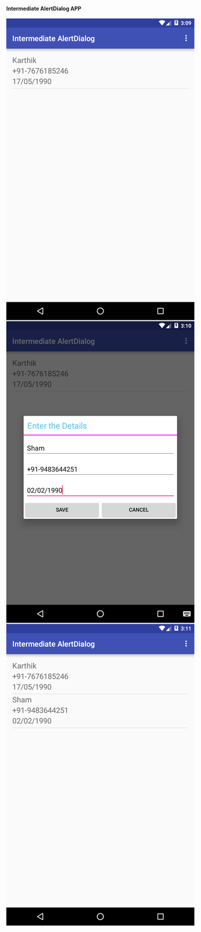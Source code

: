 #### Intermediate AlertDialog APP

![alt tag](https://github.com/karthik-krishnaswamy17/Learn_Android_ACADGILD/blob/Assignment8.4/Assignment8.4_1.png)
![alt tag](https://github.com/karthik-krishnaswamy17/Learn_Android_ACADGILD/blob/Assignment8.4/Assignment8.4_2.png)
![alt tag](https://github.com/karthik-krishnaswamy17/Learn_Android_ACADGILD/blob/Assignment8.4/Assignment8.4_3.png)
